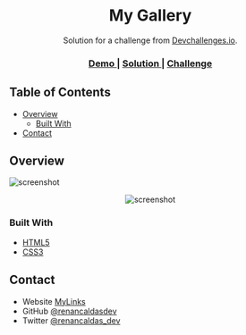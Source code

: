 <!-- Please update value in the {}  -->

<h1 align="center">My Gallery</h1>

<div align="center">
   Solution for a challenge from  <a href="http://devchallenges.io" target="_blank">Devchallenges.io</a>.
</div>

<div align="center">
  <h3>
    <a href="">
      Demo
    </a>
    <span> | </span>
    <a href="">
      Solution
    </a>
    <span> | </span>
    <a href="">
      Challenge
    </a>
  </h3>
</div>

<!-- TABLE OF CONTENTS -->

## Table of Contents

- [Overview](#overview)
  - [Built With](#built-with)
- [Contact](#contact)

<!-- OVERVIEW -->

## Overview

![screenshot](./.github/desktop.png)

<div align="center">

![screenshot](./.github/mobile.png)

</div>

### Built With

<!-- This section should list any major frameworks that you built your project using. Here are a few examples.-->

- [HTML5](https://developer.mozilla.org/en-US/docs/Glossary/HTML5)
- [CSS3](https://developer.mozilla.org/en-US/docs/Web/CSS)

## Contact

- Website [MyLinks](https://renancaldasdev.github.io/)
- GitHub [@renancaldasdev](https://github.com/renancaldasdev)
- Twitter [@renancaldas_dev](https://twitter.com/renancaldas_dev)
